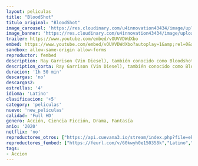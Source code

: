 ```yaml
---
layout: peliculas
title: "BloodShot"
titulo_original: "BloodShot"
image_carousel: 'https://res.cloudinary.com/u4innovation43434/image/upload/v1584153890/bllot-min_d9q0yu.jpg'
image_banner: 'https://res.cloudinary.com/u4innovation43434/image/upload/v1584153892/Bloodshot_dest-min_u9lfhf.jpg'
trailer: https://www.youtube.com/embed/vOUVVDWdXbo
embed: https://www.youtube.com/embed/vOUVVDWdXbo?autoplay=1&amp;rel=0&amp;hd=1&border=0&wmode=opaque&enablejsapi=1&modestbranding=1&controls=1&showinfo=0
sandbox: allow-same-origin allow-forms
reproductor: fembed
description: Ray Garrison (Vin Diesel), también conocido como Bloodshot, es resucitado por la compañía Rising Spirit Technologies a través del uso de nanotecnología. Mientras lucha por recuperar la memoria, Ray trata de volver al ser el que era antes de sufrir el accidente que dejaría amnésico. Película basada en el cómic Valiant, creado por Kevin VanHook, Don Perlin y Bob Layton.
description_corta: Ray Garrison (Vin Diesel), también conocido como Bloodshot, es resucitado por la compañía Rising Spirit Technologies a través del uso de nanotecnología. Mientras lucha por recuperar la ...
duracion: '1h 50 min'
descargas: 'no'
descargas2:
estrellas: '4'
idioma: 'Latino'
clasificacion: '+5'
category: 'peliculas'
nuevo: 'new_peliculas'
calidad: 'Full HD'
genero: Acción, Ciencia Ficción, Drama, Fantasía
anio: '2020'
netflix: 'no'
reproductores_otros: ["https://api.cuevana3.io/stream/index.php?file=ek5lbm9xYWNrS0xYMTZLa2xNbkdvY3ZTb3BtZng4TGp6ZFpobGFMUGtOelcwcUZmbWRIVzRkakVuS0JnbEplcG1KUnNZSlRTMGViVTBxZGdsdEhPb3AyOGVuWnMyY2pMbktoOVlLRFNsWmJheEorYmw5R2wyTmZIbUd4a2w1bW9scFJtYVdxYg","Latino","https://player.premiumstream.live/player.php?id=MTk3Nw","Latino","https://gdriveplayer.me/embed2.php?link=IMFfC7UnWHYDkLUbYxrMOwFhr97V1m39XWqd%252BsR707JxVF8fztWE%252BZHnXTE75LAgRoZ0eTSuMw%252FaQh8etfIR1qBgSHvtmmga%252B8yPqbuPXET7So%252BJIZk%252FylEoNllncKZi5nL32CgdM8G4g4emAPkY%252FzJpnc8bpmEgXAJC6XbuQsh3QkaKgAKUdLTYpeBD%252BUC%252FHj%252BVVlpRQCbx8m10eiRCX4","Latino"]
reproductores_fembed: ["https://feurl.com/v/60kwyh0e150358k","Latino","https://feurl.com/v/x45k7u5rw86zd47","Latino"]
tags:
- Accion
---
```



 







